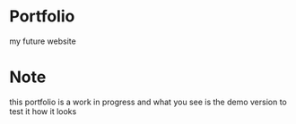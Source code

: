 # Portfolio

my future website

# Note


this portfolio is a work in progress and what you see is the demo version to test it how it looks 
